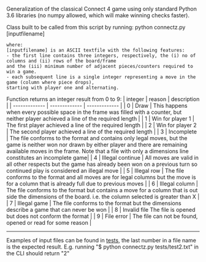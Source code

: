Generalization of the classical Connect 4 game using only standard Python 3.6 libraries (no numpy allowed, which will make winning checks faster).

Class built to be called from this script by running:
    python connectz.py [inputfilename]

    where:
    [inputfilename] is an ASCII textfile with the following features:
    - the first line contains three integers, respectively, the (i) no of columns and (ii) rows of the board/frame
    and the (iii) minimum number of adjacent pieces/counters required to win a game.
    - each subsequent line is a single integer representing a move in the game (column where piece drops),
    starting with player one and alternating.

Function returns an integer result from 0 to 9:
| integer       | reason            |  description  |
| ------------- | -------------     | ------------- |
| 0             | Draw              | This happens when every possible space in the frame was filled with a counter, but neither player achieved a line of the required length |
| 1             | Win for player 1  | The first player achieved a line of the required length  |
| 2             | Win for player 2  | The second player achieved a line of the required length |
| 3             | Incomplete        | The file conforms to the format and contains only legal moves, but the game is neither won nor drawn by either player and there are remaining available moves in the frame. Note that a file with only a dimensions line constitutes an incomplete game|
| 4             | Illegal continue  | All moves are valid in all other respects but the game has already been won on a previous turn so continued play is considered an illegal move |
| 5             | Illegal row       | The file conforms to the format and all moves are for legal columns but the move is for a column that is already full due to previous moves |
| 6             | Illegal column    | The file conforms to the format but contains a move for a column that is out side the dimensions of the board. i.e. the column selected is greater than X |
| 7             | Illegal game      | The file conforms to the format but the dimensions describe a game that can never be won |
| 8             | Invalid file The file is opened but does not conform the format |
| 9             | File error        | The file can not be found, opened or read for some reason |

---------------------------------------------------------------------------------
Examples of input files can be found in [tests](http://github.com/alex-muci/small-projects/blob/master/connectN-cli/tests), the last number in a file name is the expected result.
E.g. running "$ python connectz.py tests/test2.txt" in the CLI should return "2"
